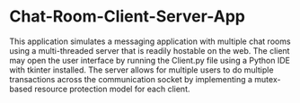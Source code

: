 # Chat-Room-Client-Server-App

This application simulates a messaging application with multiple chat rooms using a multi-threaded server that is readily hostable on the web. The client may open the user interface by running the Client.py file using a Python IDE with tkinter installed. The server allows for multiple users to do multiple transactions across the communication socket by implementing a mutex-based resource protection model for each client.
